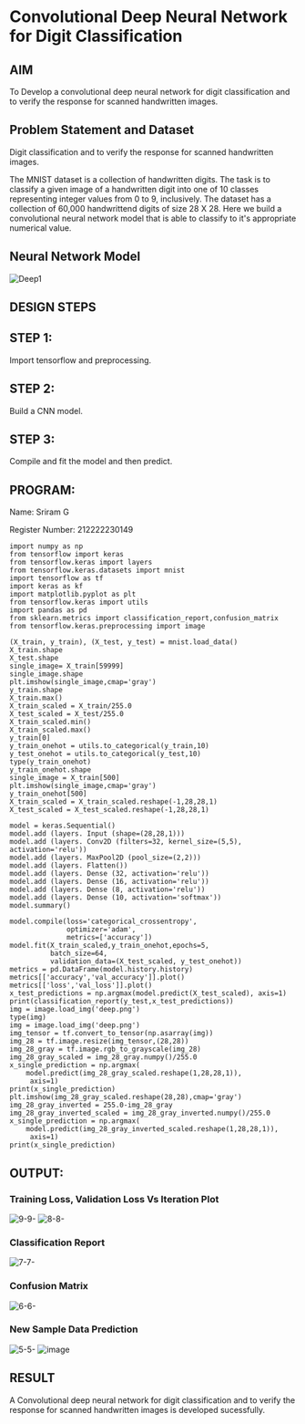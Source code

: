 # Convolutional Deep Neural Network for Digit Classification

## AIM

To Develop a convolutional deep neural network for digit classification and to verify the response for scanned handwritten images.

## Problem Statement and Dataset
Digit classification and to verify the response for scanned handwritten images.


The MNIST dataset is a collection of handwritten digits. The task is to classify a given image of a handwritten digit into one of 10 classes representing integer values from 0 to 9, inclusively. The dataset has a collection of 60,000 handwrittend digits of size 28 X 28. Here we build a convolutional neural network model that is able to classify to it's appropriate numerical value.
## Neural Network Model

![Deep1](https://github.com/Sriram8452/mnist-classification/assets/118708032/97b64561-dc37-4cf7-b5af-cb07ff471c1a)

## DESIGN STEPS
## STEP 1:
Import tensorflow and preprocessing.
## STEP 2:
Build a CNN model.
## STEP 3:
Compile and fit the model and then predict.

## PROGRAM:

Name: Sriram G


Register Number: 212222230149

```
import numpy as np
from tensorflow import keras
from tensorflow.keras import layers
from tensorflow.keras.datasets import mnist
import tensorflow as tf
import keras as kf
import matplotlib.pyplot as plt
from tensorflow.keras import utils
import pandas as pd
from sklearn.metrics import classification_report,confusion_matrix
from tensorflow.keras.preprocessing import image

(X_train, y_train), (X_test, y_test) = mnist.load_data()
X_train.shape
X_test.shape
single_image= X_train[59999]
single_image.shape
plt.imshow(single_image,cmap='gray')
y_train.shape
X_train.max()
X_train_scaled = X_train/255.0
X_test_scaled = X_test/255.0
X_train_scaled.min()
X_train_scaled.max()
y_train[0]
y_train_onehot = utils.to_categorical(y_train,10)
y_test_onehot = utils.to_categorical(y_test,10)
type(y_train_onehot)
y_train_onehot.shape
single_image = X_train[500]
plt.imshow(single_image,cmap='gray')
y_train_onehot[500]
X_train_scaled = X_train_scaled.reshape(-1,28,28,1)
X_test_scaled = X_test_scaled.reshape(-1,28,28,1)

model = keras.Sequential()
model.add (layers. Input (shape=(28,28,1)))
model.add (layers. Conv2D (filters=32, kernel_size=(5,5), activation='relu'))
model.add (layers. MaxPool2D (pool_size=(2,2)))
model.add (layers. Flatten())
model.add (layers. Dense (32, activation='relu'))
model.add (layers. Dense (16, activation='relu'))
model.add (layers. Dense (8, activation='relu'))
model.add (layers. Dense (10, activation='softmax'))
model.summary()

model.compile(loss='categorical_crossentropy',
              optimizer='adam',
              metrics=['accuracy'])
model.fit(X_train_scaled,y_train_onehot,epochs=5,
          batch_size=64,
          validation_data=(X_test_scaled, y_test_onehot))
metrics = pd.DataFrame(model.history.history)
metrics[['accuracy','val_accuracy']].plot()
metrics[['loss','val_loss']].plot()
x_test_predictions = np.argmax(model.predict(X_test_scaled), axis=1)
print(classification_report(y_test,x_test_predictions))
img = image.load_img('deep.png')
type(img)
img = image.load_img('deep.png')
img_tensor = tf.convert_to_tensor(np.asarray(img))
img_28 = tf.image.resize(img_tensor,(28,28))
img_28_gray = tf.image.rgb_to_grayscale(img_28)
img_28_gray_scaled = img_28_gray.numpy()/255.0
x_single_prediction = np.argmax(
    model.predict(img_28_gray_scaled.reshape(1,28,28,1)),
     axis=1)
print(x_single_prediction)
plt.imshow(img_28_gray_scaled.reshape(28,28),cmap='gray')
img_28_gray_inverted = 255.0-img_28_gray
img_28_gray_inverted_scaled = img_28_gray_inverted.numpy()/255.0
x_single_prediction = np.argmax(
    model.predict(img_28_gray_inverted_scaled.reshape(1,28,28,1)),
     axis=1)
print(x_single_prediction)
```
## OUTPUT:

### Training Loss, Validation Loss Vs Iteration Plot

![9-9-](https://github.com/Sriram8452/mnist-classification/assets/118708032/43d595bd-492e-4c3f-a456-b4066df6e2a5)
![8-8-](https://github.com/Sriram8452/mnist-classification/assets/118708032/818f532d-2d5e-45b1-a462-c59110c52ab6)



### Classification Report

![7-7-](https://github.com/Sriram8452/mnist-classification/assets/118708032/216abd17-1760-4193-bc08-9d20cdffb987)


### Confusion Matrix

![6-6-](https://github.com/Sriram8452/mnist-classification/assets/118708032/63089fd9-b12f-46e7-a68f-49b2fa2b0f01)


### New Sample Data Prediction

![5-5-](https://github.com/Sriram8452/mnist-classification/assets/118708032/5f1fd8ca-cad7-4ab3-9d01-43388c45e023)
![image](https://github.com/Sriram8452/mnist-classification/assets/118708032/62a4b867-b96b-4f26-8263-fe052051a841)



## RESULT
A Convolutional deep neural network for digit classification and to verify the response for scanned handwritten images is developed sucessfully.

